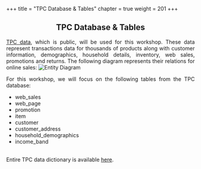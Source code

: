 +++
title = "TPC Database & Tables"
chapter = true
weight = 201
+++


<div style="text-align: justify">
<center><h2>TPC Database & Tables</h2></center>

<a href="http://www.tpc.org/">TPC data</a>, which is public, will be used for this workshop. These data represent transactions data for thousands of products along with customer information, demographics, household details, inventory, web sales, promotions and returns. The following diagram represents their relations for online sales:
<img src="/images/entity.png" alt="Entity Diagram">

For this workshop, we will focus on the following tables from the TPC database:
<ul>
<li>web_sales</li>
<li>web_page</li>
<li>promotion</li>
<li>item</li>
<li>customer</li>
<li>customer_address</li>
<li>household_demographics</li>
<li>income_band</li>
</ul>
</br>
Entire TPC data dictionary is available <a href="http://www.tpc.org/tpc_documents_current_versions/pdf/tpc-ds_v2.4.0.pdf">here</a>.
</div>